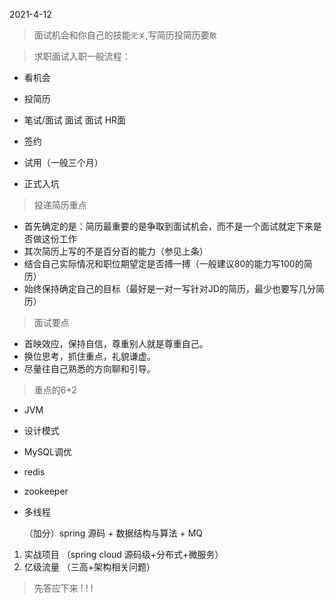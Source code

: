 2021-4-12



> 面试机会和你自己的技能`无关`,写简历投简历要`敢`



> 求职面试入职一般流程：

- 看机会

- 投简历

- 笔试/面试 面试 面试  HR面

- 签约

- 试用（一般三个月）

- 正式入坑

  

> 投递简历重点

- 首先确定的是：简历最重要的是争取到面试机会，而不是一个面试就定下来是否做这份工作
- 其次简历上写的不是百分百的能力（参见上条）
- 结合自己实际情况和职位期望定是否搏一搏（一般建议80的能力写100的简历）
- 始终保持确定自己的目标（最好是一对一写针对JD的简历，最少也要写几分简历）



> 面试要点

- 首映效应，保持自信，尊重别人就是尊重自己。
- 换位思考，抓住重点，礼貌谦虚。
- 尽量往自己熟悉的方向聊和引导。



> 重点的6+2

- JVM

- 设计模式

- MySQL调优

- redis

- zookeeper

- 多线程

  （加分）spring 源码 + 数据结构与算法 + MQ

1. 实战项目  （spring cloud 源码级+分布式+微服务）
2. 亿级流量  （三高+架构相关问题）



> 先答应下来 ! ! !